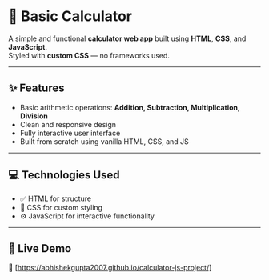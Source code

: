 # 🔢 Basic Calculator

A simple and functional **calculator web app** built using **HTML**, **CSS**, and **JavaScript**.  
Styled with **custom CSS** — no frameworks used.

---

## ✨ Features

- Basic arithmetic operations: **Addition, Subtraction, Multiplication, Division**
- Clean and responsive design
- Fully interactive user interface
- Built from scratch using vanilla HTML, CSS, and JS

---

## 💻 Technologies Used

- ✅ HTML for structure  
- 🎨 CSS for custom styling  
- ⚙️ JavaScript for interactive functionality

---

## 🚀 Live Demo

🔗 [https://abhishekgupta2007.github.io/calculator-js-project/]


